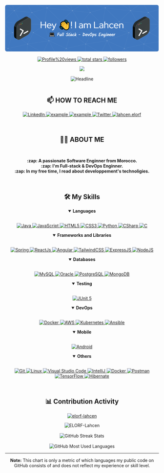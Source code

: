 <div>
    <div align=center>
        <p align="center">
          <img src="./github-header-image.png" alt="Header" />
        </p>
        <a href="https://github.com/ELORF-Lahcen?tab=views">
    <img alt="Profile%20views" title="View of my profile" src="https://komarev.com/ghpvc/?username=ELORF-Lahcen&label=Views&color=6C63FF&style=for-the-badge" />
</a>
<a href="https://github.com/ELORF-Lahcen?tab=repositories&sort=stargazers">
    <img alt="total stars" title="Total stars on GitHub" src="https://custom-icon-badges.herokuapp.com/badge/dynamic/json?logo=star&color=6C63FF&labelColor=595c61&label=Stars&style=for-the-badge&query=%24.stars&url=https://api.github-star-counter.workers.dev/user/ELORF-Lahcen"/>
</a>
<a href="https://github.com/ELORF-Lahcen?tab=followers">
    <img alt="followers" title="Follow me on Github" src="https://custom-icon-badges.herokuapp.com/github/followers/ELORF-Lahcen?color=6C63FF&labelColor=595c61&style=for-the-badge&logo=person-add&label=Followers&logoColor=white"/>
</a>
        <p align=center>
            <img src="https://media.giphy.com/media/SWoSkN6DxTszqIKEqv/giphy.gif" width="350">
        </p>
        <img src="https://readme-typing-svg.herokuapp.com?font=Fira+Code&pause=500&color=6C63FF&background=1D45FF00&size=30&center=true&vCenter=true&width=600&height=50&lines=Hi+%F0%9F%91%8B+there+I'm+ELORF+Lahcen;👨‍💻+Software+Engineer;💻+Full-Stack+Developer;🚀+DevOps+Enginner;" alt="Headline" />
    </div>
    <br>
<div align=center>
        <h2>📫 HOW TO REACH ME</h2>
    <p>
      <a href="https://www.linkedin.com/in/lahcenelorf">
    <img alt="LinkedIn" title="lahcenelorf" src="https://img.shields.io/badge/LinkedIn-0077B5?style=for-the-badge&logo=linkedin&logoColor=white">
</a>
<a href="https://discordapp.com/users/1094696880530788402">
    <img title="lahcen on discord" src="https://img.shields.io/badge/Discord-2962FF?style=for-the-badge&logo=discord&logoColor=white" alt="example"/>
</a>	
<a href="mailto:lahcenelorf.619@gmail.com?subject=Github%20Contact&body=Hi%20Lahcen,">
    <img src="https://img.shields.io/badge/Gmail-D14836?style=for-the-badge&logo=gmail&logoColor=white" alt="example"/>
</a>
<a href="https://twitter.com">
    <img title="Twitter" src="https://img.shields.io/badge/Twitter-1DA1F2?style=for-the-badge&logo=twitter&logoColor=white" alt="Twitter"/>
</a>
<a href="https://www.instagram.com/">
    <img title="lahcen.elorf" src="https://img.shields.io/badge/Instagram-FF007F?style=for-the-badge&logo=Instagram&logoColor=white"/>
</a>
    </p>
    </div>
<br>
<div align=center>
        <h2>👨‍💻 ABOUT ME</h2>
        <br>
        <p>
            <strong>
                :zap: A passionate Software Enginner from Morocco.<br>
                :zap: I'm Full-stack & DevOps Enginner.<br>
                :zap: In my free time, I read about developpement's technoligies.<br>
           </strong>
        </p>
        <br>
    </div>
<div align=center>
        <h2>🛠️ My Skills</h2>
        <details align="" open> 
            <summary><b>Languages</b></summary>
            <br/>
            <p align="">
                <a href="https://www.java.com/en/">
                    <img alt="Java" src="https://custom-icon-badges.demolab.com/badge/-JAVA-ED8B00?style=for-the-badge&logo=java&logoColor=white"/>
                </a>
                <a href="https://www.javascript.com/">
                    <img alt="JavaScript" src="https://img.shields.io/badge/JavaScript-323330?style=for-the-badge&logo=javascript&logoColor=F7DF1E"/>
                </a>
                <a href="https://www.w3schools.com/html/">
                    <img alt="HTML5" src="https://img.shields.io/badge/HTML5-e34c26?style=for-the-badge&logo=html5&logoColor=white"/>
                </a>
                <a href="https://www.w3schools.com/css/">
                    <img alt="CSS3" src="https://img.shields.io/badge/CSS3-264de4?style=for-the-badge&logo=css3&logoColor=white"/>
                </a>
                <a href="https://python.org/">
                    <img alt="Python" src="https://img.shields.io/badge/Python-FFD43B?style=for-the-badge&logo=python&logoColor=darkgreen"/>
                </a>
                <a href="https://learn.microsoft.com/en-us/dotnet/csharp/">
                    <img alt="CSharp" src="https://img.shields.io/badge/CSharp-239120?style=for-the-badge&logo=csharp&logoColor=white"/>
                </a>
                <a href="https://www.w3schools.com/c/">
                    <img alt="C" src="https://img.shields.io/badge/C-00599C?style=for-the-badge&logo=c&logoColor=white"/>
                </a>
            </p>
        </details>
        <details align="" open> 
            <summary><b>Frameworks and Libraries</b></summary>
            <br/>
            <p align=""> 
            <a href="https://spring.io/"> 
                <img alt="Spring" src="https://img.shields.io/badge/Spring-177245?style=for-the-badge&logo=spring&logoColor=white">
            </a>
            <a href="https://reactjs.org/"> 
                <img alt="ReactJs" src="https://img.shields.io/badge/React-20232A?style=for-the-badge&logo=react&logoColor=61DAFB">
            </a>
            <a href="https://angular.io/"> 
                <img alt="Angular" src="https://img.shields.io/badge/Angular-DD0031?style=for-the-badge&logo=angular&logoColor=white">
            </a>
            <a href="https://tailwindcss.com/"> 
                <img alt="TailwindCSS" src="https://img.shields.io/badge/TailwindCSS-06B6D4?style=for-the-badge&logo=tailwindcss&logoColor=white">
            </a>
            <a href="https://expressjs.com/"> 
                <img alt="ExpressJS" src="https://img.shields.io/badge/Express.js-000000?style=for-the-badge&logo=express&logoColor=white">
            </a>
            <a href="https://nodejs.org/en/"> 
                <img alt="NodeJS" src="https://img.shields.io/badge/Node.js-339933?style=for-the-badge&logo=nodedotjs&logoColor=white">
            </a>
        </p>
        </details>
        <details align="" open> 
            <summary><b>Databases</b></summary>
            <br/>
            <p align=""> 
                <a href="https://www.mysql.com/">
                    <img alt="MySQL" src="https://img.shields.io/badge/MySQL-00000F?style=for-the-badge&logo=mysql&logoColor=white">
                </a>
                <a href="https://www.oracle.com/">
                    <img alt="Oracle" src="https://img.shields.io/badge/Oracle-f80000?style=for-the-badge&logo=oracle&logoColor=white">
                </a>
                <a href="https://www.postgresql.org">
                    <img alt="PostgreSQL" src="https://img.shields.io/badge/PostgreSQL-0175C2?style=for-the-badge&logo=postgresql&logoColor=white">
                </a>
                <a href="https://www.mongodb.com/">
                    <img alt="MongoDB" src="https://img.shields.io/badge/MongoDB-4EA94B?style=for-the-badge&logo=mongodb&logoColor=white">
                </a>
            </p>
        </details>
        <details align="" open> 
            <summary><b>Testing</b></summary>
            <br/>
            <p align=""> 
                <a href="https://junit.org/junit5/"> 
                    <img alt="JUnit 5" src="https://img.shields.io/badge/JUnit5-25A162?style=for-the-badge&logo=junit5&logoColor=white">
                </a>
            </p>
        </details>
        <details align="" open> 
            <summary><b>DevOps</b></summary>
            <br/>
            <p align=""> 
                <a href="https://www.docker.com/"> 
                    <img alt="Docker" src="https://img.shields.io/badge/Docker-2496ED?style=for-the-badge&logo=docker&logoColor=white">
                </a>
                <a href="https://aws.amazon.com/"> 
                    <img alt="AWS" src="https://img.shields.io/badge/AWS-FF9900?style=for-the-badge&logo=amazonaws&logoColor=white">
                </a>
                <a href="https://kubernetes.io/"> 
                    <img alt="Kubernetes" src="https://img.shields.io/badge/Kubernetes-326CE5?style=for-the-badge&logo=kubernetes&logoColor=white">
                </a>
                <a href="https://www.ansible.com/"> 
                    <img alt="Ansible" src="https://img.shields.io/badge/Ansible-EE0000?style=for-the-badge&logo=ansible&logoColor=white">
                </a>    
            </p>
        </details>
        <details align="" open> 
            <summary><b>Mobile</b></summary>
            <br/>
            <p align=""> 
                <a href="https://www.android.com/">
                    <img alt="Android" src="https://img.shields.io/badge/Android-3DDC84?style=for-the-badge&logo=android&logoColor=white">
                </a>   
            </p>
        </details>
        <details align="" open> 
            <summary><b>Others</b></summary>
            <br/>
            <p align=""> 
                <a href="#">
                    <img alt="Git" src="https://img.shields.io/badge/Git-F05032?style=for-the-badge&logo=git&logoColor=white">
                </a>
                <a href="#">
                    <img alt="Linux" src="https://img.shields.io/badge/Linux-FCC624?style=for-the-badge&logo=linux&logoColor=black">
                </a>
                <a href="#">
                    <img alt="Visual Studio Code" src="https://img.shields.io/badge/Visual_Studio_Code-0078D4?style=for-the-badge&logo=visual%20studio%20code&logoColor=white">
                </a>
                <a href="#">
                    <img alt="IntelliJ" src="https://img.shields.io/badge/IntelliJ%20IDEA-34495E.svg?style=for-the-badge&logo=IntelliJ-IDEA&logoColor=white">
                </a>
                <a href="#">
                    <img alt="Docker" src="https://img.shields.io/badge/Docker-2CA5E0?style=for-the-badge&logo=docker&logoColor=white">
                </a>
                <a href="#">
                    <img alt="Postman" src="https://img.shields.io/badge/Postman-FF6C37?style=for-the-badge&logo=Postman&logoColor=white">
                </a>
                <a href="#">
                    <img alt="TensorFlow" src="https://img.shields.io/badge/TensorFlow-FF6F00?style=for-the-badge&logo=tensorflow&logoColor=white">
                </a>
                <a href="#">
                    <img alt="Hibernate" src="https://img.shields.io/badge/Hibernate-59666C?style=for-the-badge&logo=Hibernate&logoColor=white">
                </a>
            </p>
        </details>
        <br>
    </div>
    <div align="center">
        <h2>📊 Contribution Activity</h2>
<p> <a href="https://github.com/ryo-ma/github-profile-trophy"><img src="https://github-profile-trophy.vercel.app/?username=elorf-lahcen" alt="elorf-lahcen" /></a> </p>
        <div>
            <img src="https://github-readme-stats-smoky-sigma.vercel.app/api?username=ELORF-Lahcen&layout=compact&title_color=6FDA44&text_color=FFFFFF&theme=algolia" alt="ELORF-Lahcen" width="550" />
        </div>
        <br>
        <div>
            <img src="https://github-readme-streak-stats.herokuapp.com/?user=ELORF-Lahcen&theme=algolia&date_format=j%20M%5B%20Y%5D&currStreakLabel=6FDA44&fire=6FDA44&ring=6FDA44" alt="GitHub Streak Stats" width="550" />
        </div>
        <br>
        <div>
            <img src="https://github-readme-stats-smoky-sigma.vercel.app/api/top-langs?username=ELORF-Lahcen&layout=compact&title_color=6FDA44&text_color=FFFFFF&theme=algolia" alt="GitHub Most Used Languages" width="550" />
        </div>
        <hr>
        <b>Note:</b> This chart is only a metric of which languages my public code on GitHub consists of and does not reflect my experience or skill level.
    </div>
<br>
<br>
